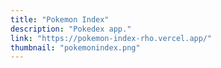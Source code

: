 ```yaml
---
title: "Pokemon Index"
description: "Pokedex app."
link: "https://pokemon-index-rho.vercel.app/"
thumbnail: "pokemonindex.png"
---
```

